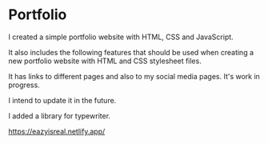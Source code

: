 # Portfolio

I created a simple portfolio website with HTML, CSS and JavaScript.

 It also includes the following features that should be used when creating a new portfolio website with HTML and CSS stylesheet  files.  

 It has links to different pages and also to my social media pages. It's work in progress. 

 I intend to update it in the future.
 
 I added a library for typewriter. 
 
 https://eazyisreal.netlify.app/
 
